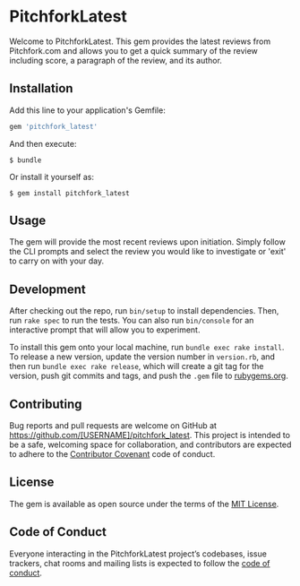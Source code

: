 # PitchforkLatest

Welcome to PitchforkLatest. This gem provides the latest reviews from Pitchfork.com and allows you to get a quick summary of the review including score, a paragraph of the review, and its author.  

## Installation

Add this line to your application's Gemfile:

```ruby
gem 'pitchfork_latest'
```

And then execute:

    $ bundle

Or install it yourself as:

    $ gem install pitchfork_latest

## Usage

The gem will provide the most recent reviews upon initiation. Simply follow the CLI prompts and select the review you would like to investigate or 'exit' to carry on with your day.

## Development

After checking out the repo, run `bin/setup` to install dependencies. Then, run `rake spec` to run the tests. You can also run `bin/console` for an interactive prompt that will allow you to experiment.

To install this gem onto your local machine, run `bundle exec rake install`. To release a new version, update the version number in `version.rb`, and then run `bundle exec rake release`, which will create a git tag for the version, push git commits and tags, and push the `.gem` file to [rubygems.org](https://rubygems.org).

## Contributing

Bug reports and pull requests are welcome on GitHub at https://github.com/[USERNAME]/pitchfork_latest. This project is intended to be a safe, welcoming space for collaboration, and contributors are expected to adhere to the [Contributor Covenant](http://contributor-covenant.org) code of conduct.

## License

The gem is available as open source under the terms of the [MIT License](https://opensource.org/licenses/MIT).

## Code of Conduct

Everyone interacting in the PitchforkLatest project’s codebases, issue trackers, chat rooms and mailing lists is expected to follow the [code of conduct](https://github.com/[USERNAME]/pitchfork_latest/blob/master/CODE_OF_CONDUCT.md).
